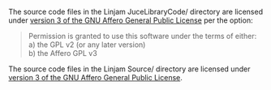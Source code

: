 The source code files in the Linjam JuceLibraryCode/ directory are licensed under
[version 3 of the GNU Affero General Public License](COPYING) per the option:
>   Permission is granted to use this software under the terms of either:  
>   a) the GPL v2 (or any later version)  
>   b) the Affero GPL v3

The source code files in the Linjam Source/ directory are licensed under
[version 3 of the GNU Affero General Public License](COPYING).
